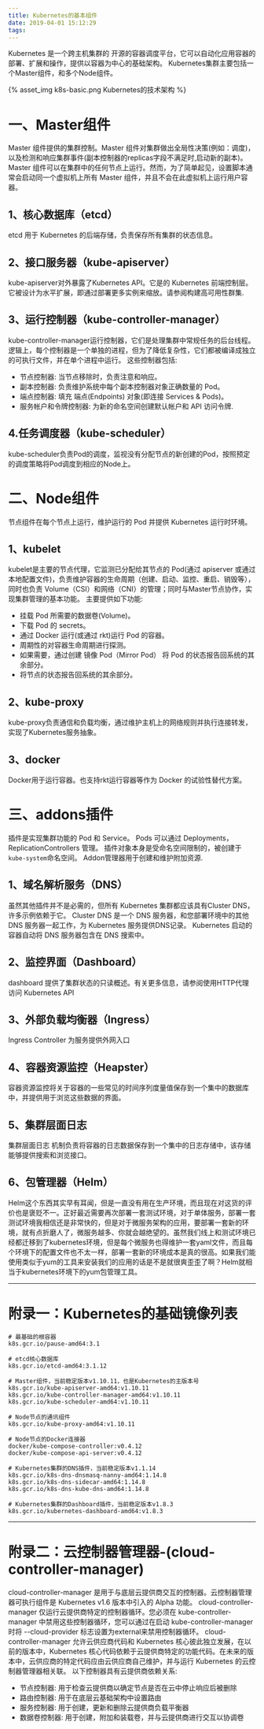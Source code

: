 ```yaml
---
title: Kubernetes的基本组件
date: 2019-04-01 15:12:29
tags:
---
```


Kubernetes 是一个跨主机集群的 开源的容器调度平台，它可以自动化应用容器的部署、扩展和操作，提供以容器为中心的基础架构。
Kubernetes集群主要包括一个Master组件，和多个Node组件。

{% asset_img k8s-basic.png Kubernetes的技术架构 %}

# 一、Master组件
Master 组件提供的集群控制。Master 组件对集群做出全局性决策(例如：调度)，以及检测和响应集群事件(副本控制器的replicas字段不满足时,启动新的副本)。
Master 组件可以在集群中的任何节点上运行。然而，为了简单起见，设置脚本通常会启动同一个虚拟机上所有 Master 组件，并且不会在此虚拟机上运行用户容器。

## 1、核心数据库（etcd）
etcd 用于 Kubernetes 的后端存储，负责保存所有集群的状态信息。

## 2、接口服务器（kube-apiserver）
kube-apiserver对外暴露了Kubernetes API。它是的 Kubernetes 前端控制层。它被设计为水平扩展，即通过部署更多实例来缩放。请参阅构建高可用性群集.

## 3、运行控制器（kube-controller-manager）
kube-controller-manager运行控制器，它们是处理集群中常规任务的后台线程。逻辑上，每个控制器是一个单独的进程，但为了降低复杂性，它们都被编译成独立的可执行文件，并在单个进程中运行。
这些控制器包括:
- 节点控制器: 当节点移除时，负责注意和响应。
- 副本控制器: 负责维护系统中每个副本控制器对象正确数量的 Pod。
- 端点控制器: 填充 端点(Endpoints) 对象(即连接 Services & Pods)。
- 服务帐户和令牌控制器: 为新的命名空间创建默认帐户和 API 访问令牌.

## 4.任务调度器（kube-scheduler）
kube-scheduler负责Pod的调度，监视没有分配节点的新创建的Pod，按照预定的调度策略将Pod调度到相应的Node上。

# 二、Node组件
节点组件在每个节点上运行，维护运行的 Pod 并提供 Kubernetes 运行时环境。

## 1、kubelet
kubelet是主要的节点代理，它监测已分配给其节点的 Pod(通过 apiserver 或通过本地配置文件)，负责维护容器的生命周期（创建、启动、监控、重启、销毁等），同时也负责 Volume（CSI）和网络（CNI）的管理；同时与Master节点协作，实现集群管理的基本功能。
主要提供如下功能:
- 挂载 Pod 所需要的数据卷(Volume)。
- 下载 Pod 的 secrets。
- 通过 Docker 运行(或通过 rkt)运行 Pod 的容器。
- 周期性的对容器生命周期进行探测。
- 如果需要，通过创建 镜像 Pod（Mirror Pod） 将 Pod 的状态报告回系统的其余部分。
- 将节点的状态报告回系统的其余部分。

## 2、kube-proxy
kube-proxy负责通信和负载均衡，通过维护主机上的网络规则并执行连接转发，实现了Kubernetes服务抽象。

## 3、docker
Docker用于运行容器。也支持rkt运行容器等作为 Docker 的试验性替代方案。

# 三、addons插件
插件是实现集群功能的 Pod 和 Service。 Pods 可以通过 Deployments，ReplicationControllers 管理。
插件对象本身是受命名空间限制的，被创建于`kube-system`命名空间。
Addon管理器用于创建和维护附加资源.

## 1、域名解析服务（DNS）
虽然其他插件并不是必需的，但所有 Kubernetes 集群都应该具有Cluster DNS，许多示例依赖于它。
Cluster DNS 是一个 DNS 服务器，和您部署环境中的其他 DNS 服务器一起工作，为 Kubernetes 服务提供DNS记录。
Kubernetes 启动的容器自动将 DNS 服务器包含在 DNS 搜索中。

## 2、监控界面（Dashboard）
dashboard 提供了集群状态的只读概述。有关更多信息，请参阅使用HTTP代理访问 Kubernetes API

## 3、外部负载均衡器（Ingress） 
Ingress Controller 为服务提供外网入口

## 4、容器资源监控（Heapster）
容器资源监控将关于容器的一些常见的时间序列度量值保存到一个集中的数据库中，并提供用于浏览这些数据的界面。

## 5、集群层面日志
集群层面日志 机制负责将容器的日志数据保存到一个集中的日志存储中，该存储能够提供搜索和浏览接口。

## 6、包管理器（Helm）
Helm这个东西其实早有耳闻，但是一直没有用在生产环境，而且现在对这货的评价也是褒贬不一。正好最近需要再次部署一套测试环境，对于单体服务，部署一套测试环境我相信还是非常快的，但是对于微服务架构的应用，要部署一套新的环境，就有点折磨人了，微服务越多、你就会越绝望的。虽然我们线上和测试环境已经都迁移到了kubernetes环境，但是每个微服务也得维护一套yaml文件，而且每个环境下的配置文件也不太一样，部署一套新的环境成本是真的很高。如果我们能使用类似于yum的工具来安装我们的应用的话是不是就很爽歪歪了啊？Helm就相当于kubernetes环境下的yum包管理工具。

---

# 附录一：Kubernetes的基础镜像列表
```
# 最基础的根容器
k8s.gcr.io/pause-amd64:3.1    

# etcd核心数据库
k8s.gcr.io/etcd-amd64:3.1.12   

# Master组件，当前稳定版本v1.10.11，也是Kubernetes的主版本号
k8s.gcr.io/kube-apiserver-amd64:v1.10.11
k8s.gcr.io/kube-controller-manager-amd64:v1.10.11
k8s.gcr.io/kube-scheduler-amd64:v1.10.11

# Node节点的通讯组件
k8s.gcr.io/kube-proxy-amd64:v1.10.11

# Node节点的Docker连接器
docker/kube-compose-controller:v0.4.12
docker/kube-compose-api-server:v0.4.12

# Kubernetes集群的DNS插件，当前稳定版本v1.1.14
k8s.gcr.io/k8s-dns-dnsmasq-nanny-amd64:1.14.8
k8s.gcr.io/k8s-dns-sidecar-amd64:1.14.8
k8s.gcr.io/k8s-dns-kube-dns-amd64:1.14.8

# Kubernetes集群的Dashboard插件，当前稳定版本v1.8.3
k8s.gcr.io/kubernetes-dashboard-amd64:v1.8.3
```
---

# 附录二：云控制器管理器-(cloud-controller-manager)
cloud-controller-manager 是用于与底层云提供商交互的控制器。云控制器管理器可执行组件是 Kubernetes v1.6 版本中引入的 Alpha 功能。
cloud-controller-manager 仅运行云提供商特定的控制器循环。您必须在 kube-controller-manager 中禁用这些控制器循环，您可以通过在启动 kube-controller-manager 时将 --cloud-provider 标志设置为external来禁用控制器循环。
cloud-controller-manager 允许云供应商代码和 Kubernetes 核心彼此独立发展，在以前的版本中，Kubernetes 核心代码依赖于云提供商特定的功能代码。在未来的版本中，云供应商的特定代码应由云供应商自己维护，并与运行 Kubernetes 的云控制器管理器相关联。
以下控制器具有云提供商依赖关系:
- 节点控制器: 用于检查云提供商以确定节点是否在云中停止响应后被删除
- 路由控制器: 用于在底层云基础架构中设置路由
- 服务控制器: 用于创建，更新和删除云提供商负载平衡器
- 数据卷控制器: 用于创建，附加和装载卷，并与云提供商进行交互以协调卷